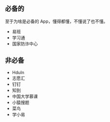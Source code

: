 ## 必备的

至于为啥是必备的 App，懂得都懂，不懂说了也不懂。
​

- 易班
- 学习通
- 国家防诈中心

## 非必备

- HduIn
- 志愿汇
- 钉钉
- 知到
- 中国大学慕课
- 小猿搜题
- 菜鸟
- 学小易

​
